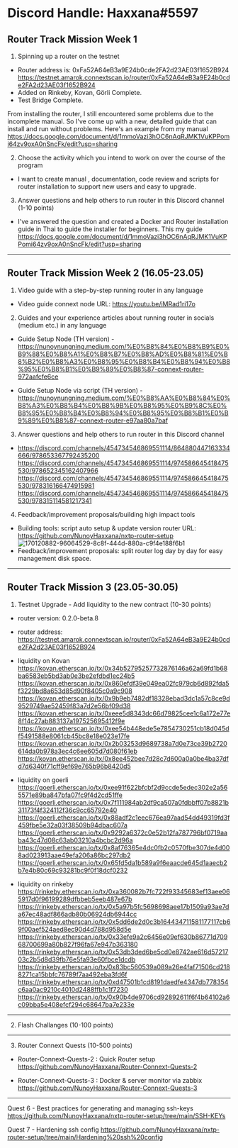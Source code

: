 # Discord Handle: Haxxana#5597
## Router Track Mission Week 1


1) Spinning up a router on the testnet
- Router address is: 0xFa52A64eB3a9E24b0cde2FA2d23AE03f1652B924
https://testnet.amarok.connextscan.io/router/0xFa52A64eB3a9E24b0cde2FA2d23AE03f1652B924
- Added on Rinkeby, Kovan, Görli Complete.
- Test Bridge Complete.

From installing the router, I still encountered some problems due to the incomplete manual. So I've come up with a new, detailed guide that can install and run without problems. Here's an example from my manual https://docs.google.com/document/d/1mmoVazi3hOC6nAqRJMK1VuKPPomi64zv9oxA0nSncFk/edit?usp=sharing




2) Choose the activity which you intend to work on over the course of the program
- I want to create manual , documentation, code review and scripts for router installation to support new users and easy to upgrade.




3) Answer questions and help others to run router in this Discord channel (1-10 points)
- I've answered the question and created a Docker and Router installation guide in Thai to guide the installer for beginners.
This my guide https://docs.google.com/document/d/1mmoVazi3hOC6nAqRJMK1VuKPPomi64zv9oxA0nSncFk/edit?usp=sharing

---

## Router Track Mission Week 2 (16.05-23.05)


1) Video guide with a step-by-step running router in any language
- Video guide connext node URL: https://youtu.be/iMRad1ri17o

2) Guides and your experience articles about running router in socials (medium etc.) in any language
- Guide Setup Node (TH version) - https://nunoynungning.medium.com/%E0%B8%84%E0%B8%B9%E0%B9%88%E0%B8%A1%E0%B8%B7%E0%B8%AD%E0%B8%81%E0%B8%B2%E0%B8%A3%E0%B8%95%E0%B8%B4%E0%B8%94%E0%B8%95%E0%B8%B1%E0%B9%89%E0%B8%87-connext-router-972aafcfe6ce

- Guide Setup Node via script (TH version) - https://nunoynungning.medium.com/%E0%B8%AA%E0%B8%84%E0%B8%A3%E0%B8%B4%E0%B8%9B%E0%B8%95%E0%B9%8C%E0%B8%95%E0%B8%B4%E0%B8%94%E0%B8%95%E0%B8%B1%E0%B9%89%E0%B8%87-connext-router-e97aa80a7baf


3) Answer questions and help others to run router in this Discord channel
- https://discord.com/channels/454734546869551114/864880447163334666/978653367792435200
https://discord.com/channels/454734546869551114/974586645418475530/978652345162407966
https://discord.com/channels/454734546869551114/974586645418475530/978316166474915981
https://discord.com/channels/454734546869551114/974586645418475530/978315114581217341


4) Feedback/improvement proposals/building high impact tools
- Building tools: script auto setup & update version router URL: https://github.com/NunoyHaxxana/nxtp-router-setup
![170120882-96064529-8c8f-444d-880a-c9f4e188f6b1](https://user-images.githubusercontent.com/83507970/170330042-6e3e95d3-b363-4956-903f-71a8c464b48a.png)
- Feedback/improvement proposals: split router log day by day for easy management disk space.

---


## Router Track Mission 3 (23.05-30.05)

1) Testnet Upgrade - Add liquidity to the new contract (10-30 points)
- router version: 0.2.0-beta.8 
- router address: https://testnet.amarok.connextscan.io/router/0xFa52A64eB3a9E24b0cde2FA2d23AE03f1652B924


- liquidity on Kovan
https://kovan.etherscan.io/tx/0x34b52795257732876146a62a69fd1b68ba6583eb5bd3ab0e3be2efdbd1ec24b5
https://kovan.etherscan.io/tx/0x860efdf39e049ea02fc979cb6d892fda5f3229bd8a653d85d90f8405c0a9c908
https://kovan.etherscan.io/tx/0x9b9eb7482df18328ebad3dc1a57c8ce9d9529749ae52459f83a7d2e56bf09d38
https://kovan.etherscan.io/tx/0xeee5d8343dc66d79825cee1c6a172e77e8f14c27ab883137a197525695412f9e
https://kovan.etherscan.io/tx/0xee54b448ede5e7854730251cb18d045df5491588e8061cb45bc8e18e023e17fe
https://kovan.etherscan.io/tx/0x2b03253d9689738a7d0e73ce39b2720614da0b978a3ec4c6ee605d7d080f61eb
https://kovan.etherscan.io/tx/0x8ee452bee7d28c7d600a0a0be4ba37dfd7d6340f71cff9ef69e765b96b8420d5


- liquidity on goerli
https://goerli.etherscan.io/tx/0xee91f622bfcbf2d9ccde5edec302e2a565571e89ba847bfa07fc9f4d2cd51ffe
https://goerli.etherscan.io/tx/0x7f111984ab2df9ca507a0fdbbff07b8821b31173f4f324112f36c9cc65792e40
https://goerli.etherscan.io/tx/0x88adf2c1eec676ea97aad54dd49319fd3f459fbe5e32a03f38509b94dbac607a
https://goerli.etherscan.io/tx/0x9292a6372c0e52b12fa787796bf0719aaba43c47d08c63ab03210a4bcbc2d96a
https://goerli.etherscan.io/tx/0x8af76365e4dc0fb2c0570fbe307de4d008ad023913aae49efa206a86bc297db2
https://goerli.etherscan.io/tx/0x65fd5da1b589a9f6eaacde645d1aaecb2b7e4b80c69c93281bc9f0f18dcf0232

- liquidity on rinkeby
https://rinkeby.etherscan.io/tx/0xa360082b7fc722f93345683ef13aee065917d0f96199289dfbbeb5eeb487e67b
https://rinkeby.etherscan.io/tx/0x5a97b5fc5698698aee17b1509a93ae7da67ec48adf866adb80b06924db6944cc
https://rinkeby.etherscan.io/tx/0x5dd6de2d0c3b164434711581177117cb69f00aef524aed8ec90d4d788d958d5e
https://rinkeby.etherscan.io/tx/0x33efe9a2c6456e09ef630b86771d70968700699a80b827f96fa67e947b363180
https://rinkeby.etherscan.io/tx/0x53db3ded6be5cd0e8742ae616d5721703c2b5d8d39fb76e5fa93e60fbce1dcdb
https://rinkeby.etherscan.io/tx/0x83bc560539a089a26e4faf71506cd2188271ca15bbfc76789f7aa492eba3fd6f
https://rinkeby.etherscan.io/tx/0xd47501b1cd8191daedfe4347db778354c6aa0ac9210c4010d2488ffb1c1f7230
https://rinkeby.etherscan.io/tx/0x90b4de9706cd92892611f6f4b64102a6c09bba5e408efcf294c68647ba7e233e

---

2) Flash Challanges (10-100 points)

---

3) Router Connext Quests (10-500 points)

- Router-Connext-Quests-2 : Quick Router setup
https://github.com/NunoyHaxxana/Router-Connext-Quests-2


- Router-Connext-Quests-3 : Docker & server monitor via zabbix
https://github.com/NunoyHaxxana/Router-Connext-Quests-3


---

Quest 6 - Best practices for generating and managing ssh-keys
https://github.com/NunoyHaxxana/nxtp-router-setup/tree/main/SSH-KEYs


Quest 7 - Hardening ssh config
https://github.com/NunoyHaxxana/nxtp-router-setup/tree/main/Hardening%20ssh%20config

